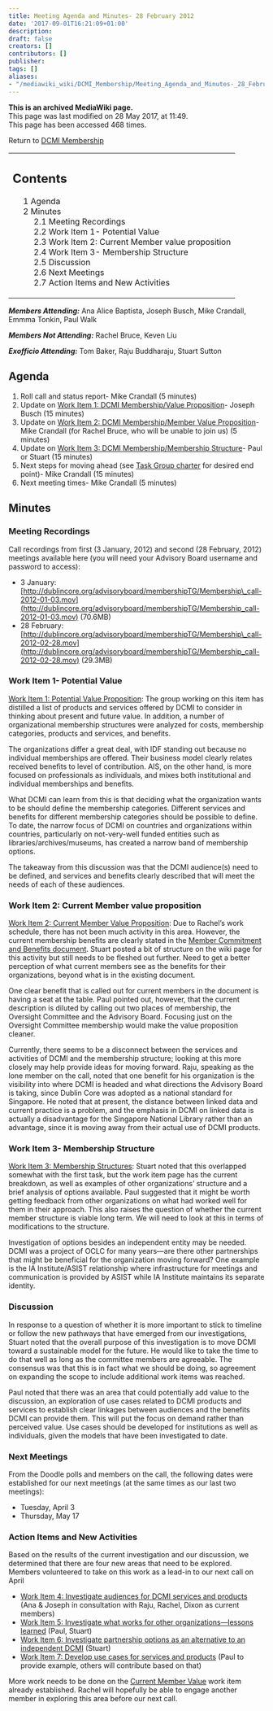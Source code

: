```yaml
---
title: Meeting Agenda and Minutes- 28 February 2012
date: '2017-09-01T16:21:09+01:00'
description: 
draft: false
creators: []
contributors: []
publisher: 
tags: []
aliases:
- "/mediawiki_wiki/DCMI_Membership/Meeting_Agenda_and_Minutes-_28_February_2012.html"
---
```


 **This is an archived MediaWiki page.**  
This page was last modified on 28 May 2017, at 11:49.  
This page has been accessed 468 times.

Return to [DCMI Membership](/mediawiki_wiki/DCMI_Membership "DCMI Membership")

<table id="toc" class="toc">
  <tr>
    <td>
      <div id="toctitle">
        <h2>Contents</h2>
      </div>
      <ul>
        <li class="toclevel-1 tocsection-1"><a href="#Agenda"><span class="tocnumber">1</span> <span class="toctext">Agenda</span></a></li>
        <li class="toclevel-1 tocsection-2">
          <a href="#Minutes"><span class="tocnumber">2</span> <span class="toctext">Minutes</span></a>
          <ul>
            <li class="toclevel-2 tocsection-3"><a href="#Meeting_Recordings"><span class="tocnumber">2.1</span> <span class="toctext">Meeting Recordings</span></a></li>
            <li class="toclevel-2 tocsection-4"><a href="#Work_Item_1-_Potential_Value"><span class="tocnumber">2.2</span> <span class="toctext">Work Item 1- Potential Value</span></a></li>
            <li class="toclevel-2 tocsection-5"><a href="#Work_Item_2:_Current_Member_value_proposition"><span class="tocnumber">2.3</span> <span class="toctext">Work Item 2: Current Member value proposition</span></a></li>
            <li class="toclevel-2 tocsection-6"><a href="#Work_Item_3-_Membership_Structure"><span class="tocnumber">2.4</span> <span class="toctext">Work Item 3- Membership Structure</span></a></li>
            <li class="toclevel-2 tocsection-7"><a href="#Discussion"><span class="tocnumber">2.5</span> <span class="toctext">Discussion</span></a></li>
            <li class="toclevel-2 tocsection-8"><a href="#Next_Meetings"><span class="tocnumber">2.6</span> <span class="toctext">Next Meetings</span></a></li>
            <li class="toclevel-2 tocsection-9"><a href="#Action_Items_and_New_Activities"><span class="tocnumber">2.7</span> <span class="toctext">Action Items and New Activities</span></a></li>
          </ul>
        </li>
      </ul>
    </td>
  </tr>
</table>


***Members Attending:*** Ana Alice Baptista, Joseph Busch, Mike Crandall, Emmma Tonkin, Paul Walk

***Members Not Attending:*** Rachel Bruce, Keven Liu

***Exofficio Attending:*** Tom Baker, Raju Buddharaju, Stuart Sutton

## Agenda 

1. Roll call and status report- Mike Crandall (5 minutes)
2. Update on [Work Item 1: DCMI Membership/Value Proposition](/mediawiki_wiki/DCMI_Membership/Value_Proposition "DCMI Membership/Value Proposition")- Joseph Busch (15 minutes)
3. Update on [Work Item 2: DCMI Membership/Member Value Proposition](/index.php?title=DCMI_Membership/Member_Value_Proposition&action=edit&redlink=1 "DCMI Membership/Member Value Proposition (page does not exist)")- Mike Crandall (for Rachel Bruce, who will be unable to join us) (5 minutes)
4. Update on [Work Item 3: DCMI Membership/Membership Structure](/mediawiki_wiki/DCMI_Membership/Membership_Structure "DCMI Membership/Membership Structure")- Paul or Stuart (15 minutes)
5. Next steps for moving ahead (see [Task Group charter](/mediawiki_wiki/DCMI_Membership#Charter "DCMI Membership") for desired end point)- Mike Crandall (15 minutes)
6. Next meeting times- Mike Crandall (5 minutes)

## Minutes 

### Meeting Recordings

Call recordings from first (3 January, 2012) and second (28 February, 2012) meetings available here (you will need your Advisory Board username and password to access):

- 3 January: [http://dublincore.org/advisoryboard/membershipTG/Membership\_call-2012-01-03.mov](http://dublincore.org/advisoryboard/membershipTG/Membership_call-2012-01-03.mov) (70.6MB)
- 28 February: [http://dublincore.org/advisoryboard/membershipTG/Membership\_call-2012-02-28.mov](http://dublincore.org/advisoryboard/membershipTG/Membership_call-2012-02-28.mov) (29.3MB)

### Work Item 1- Potential Value

[Work Item 1: Potential Value Proposition](/mediawiki_wiki/DCMI_Membership/Value_Proposition "DCMI Membership/Value Proposition"): The group working on this item has distilled a list of products and services offered by DCMI to consider in thinking about present and future value. In addition, a number of organizational membership structures were analyzed for costs, membership categories, products and services, and benefits.

The organizations differ a great deal, with IDF standing out because no individual memberships are offered. Their business model clearly relates received benefits to level of contribution. AIS, on the other hand, is more focused on professionals as individuals, and mixes both institutional and individual memberships and benefits.

What DCMI can learn from this is that deciding what the organization wants to be should define the membership categories. Different services and benefits for different membership categories should be possible to define. To date, the narrow focus of DCMI on countries and organizations within countries, particularly on not-very-well funded entities such as libraries/archives/museums, has created a narrow band of membership options.

The takeaway from this discussion was that the DCMI audience(s) need to be defined, and services and benefits clearly described that will meet the needs of each of these audiences.

### Work Item 2: Current Member value proposition

[Work Item 2: Current Member Value Proposition](/index.php?title=DCMI_Membership/Member_Value_Proposition&action=edit&redlink=1 "DCMI Membership/Member Value Proposition (page does not exist)"): Due to Rachel’s work schedule, there has not been much activity in this area. However, the current membership benefits are clearly stated in the [Member Commitment and Benefits document](http://wiki.dublincore.org/images/8/87/Member_Commitment_and_Benefits.pdf). Stuart posted a bit of structure on the wiki page for this activity but still needs to be fleshed out further. Need to get a better perception of what current members see as the benefits for their organizations, beyond what is in the existing document.

One clear benefit that is called out for current members in the document is having a seat at the table. Paul pointed out, however, that the current description is diluted by calling out two places of membership, the Oversight Committee and the Advisory Board. Focusing just on the Oversight Committee membership would make the value proposition cleaner.

Currently, there seems to be a disconnect between the services and activities of DCMI and the membership structure; looking at this more closely may help provide ideas for moving forward. Raju, speaking as the lone member on the call, noted that one benefit for his organization is the visibility into where DCMI is headed and what directions the Advisory Board is taking, since Dublin Core was adopted as a national standard for Singapore. He noted that at present, the distance between linked data and current practice is a problem, and the emphasis in DCMI on linked data is actually a disadvantage for the Singapore National Library rather than an advantage, since it is moving away from their actual use of DCMI products.

### Work Item 3- Membership Structure

[Work Item 3: Membership Structures](/mediawiki_wiki/DCMI_Membership/Membership_Structure "DCMI Membership/Membership Structure"): Stuart noted that this overlapped somewhat with the first task, but the work item page has the current breakdown, as well as examples of other organizations’ structure and a brief analysis of options available. Paul suggested that it might be worth getting feedback from other organizations on what had worked well for them in their approach. This also raises the question of whether the current member structure is viable long term. We will need to look at this in terms of modifications to the structure.

Investigation of options besides an independent entity may be needed. DCMI was a project of OCLC for many years—are there other partnerships that might be beneficial for the organization moving forward? One example is the IA Institute/ASIST relationship where infrastructure for meetings and communication is provided by ASIST while IA Institute maintains its separate identity.

### Discussion

In response to a question of whether it is more important to stick to timeline or follow the new pathways that have emerged from our investigations, Stuart noted that the overall purpose of this investigation is to move DCMI toward a sustainable model for the future. He would like to take the time to do that well as long as the committee members are agreeable. The consensus was that this is in fact what we should be doing, so agreement on expanding the scope to include additional work items was reached.

Paul noted that there was an area that could potentially add value to the discussion, an exploration of use cases related to DCMI products and services to establish clear linkages between audiences and the benefits DCMI can provide them. This will put the focus on demand rather than perceived value. Use cases should be developed for institutions as well as individuals, given the models that have been investigated to date.

### Next Meetings

From the Doodle polls and members on the call, the following dates were established for our next meetings (at the same times as our last two meetings):

- Tuesday, April 3
- Thursday, May 17

### Action Items and New Activities

Based on the results of the current investigation and our discussion, we determined that there are four new areas that need to be explored. Members volunteered to take on this work as a lead-in to our next call on April

- [Work Item 4: Investigate audiences for DCMI services and products](/index.php?title=DCMI_Membership/Audiences&action=edit&redlink=1 "DCMI Membership/Audiences (page does not exist)") (Ana & Joseph in consultation with Raju, Rachel, Dixon as current members)
- [Work Item 5: Investigate what works for other organizations—lessons learned](/mediawiki_wiki/DCMI_Membership/Lessons_Learned "DCMI Membership/Lessons Learned") (Paul, Stuart)
- [Work Item 6: Investigate partnership options as an alternative to an independent DCMI](/index.php?title=DCMI_Membership/Partnerships&action=edit&redlink=1 "DCMI Membership/Partnerships (page does not exist)") (Stuart)
- [Work Item 7: Develop use cases for services and products](/index.php?title=DCMI_Membership/Use_Cases&action=edit&redlink=1 "DCMI Membership/Use Cases (page does not exist)") (Paul to provide example, others will contribute based on that)

More work needs to be done on the [Current Member Value](/index.php?title=DCMI_Membership/Member_Value_Proposition&action=edit&redlink=1 "DCMI Membership/Member Value Proposition (page does not exist)") work item already established. Rachel will hopefully be able to engage another member in exploring this area before our next call.

